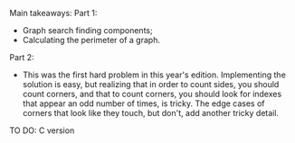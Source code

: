 Main takeaways:
Part 1:
- Graph search finding components;
- Calculating the perimeter of a graph.

Part 2:
- This was the first hard problem in this year's edition. Implementing the solution is easy, but realizing that in order to count sides, you should count corners, and that to count corners, you should look for indexes that appear an odd number of times, is tricky. The edge cases of corners that look like they touch, but don't, add another tricky detail.

TO DO: C version
